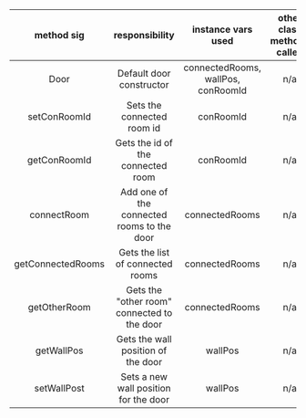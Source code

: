 | method sig | responsibility | instance vars used | other class methods called | objects used with method calls | lines of code |
| :----------: | :----------: | :----------: | :----------: | :----------: | :----------: |
| Door | Default door constructor | connectedRooms, wallPos, conRoomId | n/a | ArrayList, int int | 3 |
| setConRoomId | Sets the connected room id | conRoomId | n/a | int | 1 |
| getConRoomId | Gets the id of the connected room | conRoomId | n/a | n/a | 1 |
| connectRoom | Add one of the connected rooms to the door | connectedRooms | n/a | Room r | 1 |
| getConnectedRooms | Gets the list of connected rooms | connectedRooms | n/a | Room | 1 |
| getOtherRoom | Gets the "other room" connected to the door | connectedRooms | n/a | Room currentRoom | 6 |
| getWallPos | Gets the wall position of the door | wallPos | n/a | int | 1 |
| setWallPost |Sets a new wall position for the door | wallPos | n/a | int | 1 |